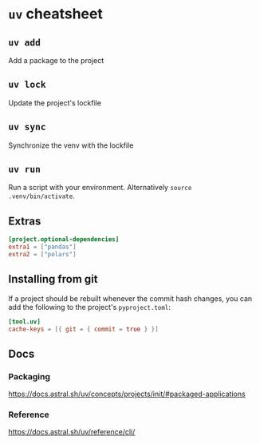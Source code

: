 # `uv` cheatsheet

## `uv add`

Add a package to the project

## `uv lock`

Update the project's lockfile

## `uv sync`

Synchronize the venv with the lockfile

## `uv run`

Run a script with your environment. Alternatively `source .venv/bin/activate`.

## Extras

```toml
[project.optional-dependencies]
extra1 = ["pandas"]
extra2 = ["polars"]
```

## Installing from git
If a project should be rebuilt whenever the commit hash changes, you can add the following to the project's `pyproject.toml`:

```toml
[tool.uv]
cache-keys = [{ git = { commit = true } }]
```

## Docs

### Packaging

https://docs.astral.sh/uv/concepts/projects/init/#packaged-applications 

### Reference

https://docs.astral.sh/uv/reference/cli/